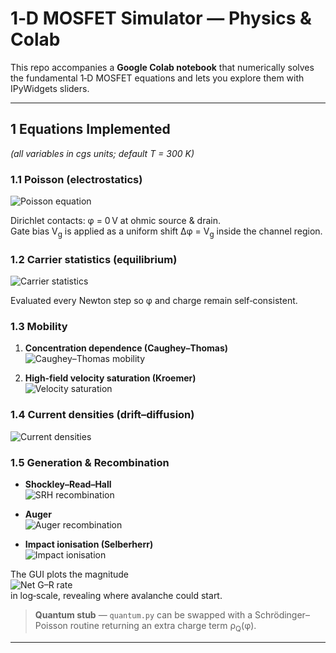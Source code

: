 # 1‑D MOSFET Simulator — Physics & Colab

This repo accompanies a **Google Colab notebook** that numerically solves the fundamental 1‑D MOSFET equations and lets you explore them with IPyWidgets sliders.

---

## 1 Equations Implemented 

*(all variables in cgs units; default T = 300 K)*

### 1.1 Poisson (electrostatics)

<img src="https://latex.codecogs.com/png.latex?\frac{d}{dx}\Bigl(\varepsilon\,\frac{d\varphi}{dx}\Bigr)%20=%20-q\,(p-n+N_D%5E%2B%20-%20N_A%5E%2D)" alt="Poisson equation" />

Dirichlet contacts: φ = 0 V at ohmic source & drain.  
Gate bias V<sub>g</sub> is applied as a uniform shift Δφ = V<sub>g</sub> inside the channel region.

### 1.2 Carrier statistics (equilibrium)

<img src="https://latex.codecogs.com/png.latex?n%20=%20n_i%20e%5E%7B\frac{q\varphi}{kT}\7D,%20\quad%20p%20=%20n_i%20e%5E%7B-\frac{q\varphi}{kT}\7D" alt="Carrier statistics" />

Evaluated every Newton step so φ and charge remain self‑consistent.

### 1.3 Mobility

1. **Concentration dependence (Caughey–Thomas)**  
   <img src="https://latex.codecogs.com/png.latex?\mu_{\text{lat}}(N)%20=%20\mu_{\min}%20+%20\frac{\mu_{\max}-\mu_{\min}}{1+\left(\frac{N}{N_{\text{ref}}}\right)^\alpha}" alt="Caughey–Thomas mobility" />

2. **High‑field velocity saturation (Kroemer)**  
   <img src="https://latex.codecogs.com/png.latex?\mu(E)%20=%20\frac{\mu_{\text{lat}}}{1+\mu_{\text{lat}}|E|/v_{\text{sat}}},\quad%20E=-\frac{d\varphi}{dx}" alt="Velocity saturation" />

### 1.4 Current densities (drift–diffusion)

<img src="https://latex.codecogs.com/png.latex?J_n%20=%20q\mu_n\,n\,E%20-%20qD_n\,\frac{dn}{dx},\quad%20J_p%20=%20q\mu_p\,p\,E%20+%20qD_p\,\frac{dp}{dx}" alt="Current densities" />

### 1.5 Generation & Recombination

* **Shockley–Read–Hall**  
  <img src="https://latex.codecogs.com/png.latex?R_{\text{SRH}}%20=%20\frac{n\,p-n_i^2}{\tau_p(n+n_i)\;+\;\tau_n(p+n_i)}" alt="SRH recombination" />

* **Auger**  
  <img src="https://latex.codecogs.com/png.latex?R_{\text{Auger}}%20=%20\bigl(C_n\,n%20+%20C_p\,p\bigr)\,(n\,p-n_i^2)" alt="Auger recombination" />

* **Impact ionisation (Selberherr)**  
  <img src="https://latex.codecogs.com/png.latex?\alpha(E)%20=%20\alpha_0\,\exp\Bigl[-\bigl(E_{\text{crit}}/E\bigr)^\beta\Bigr],\quad%20G_{\text{II}}%20=%20\alpha(E)\,\frac{|J_n|+|J_p|}{q}" alt="Impact ionisation" />

The GUI plots the magnitude  
<img src="https://latex.codecogs.com/png.latex?|G_{\text{II}}-R_{\text{SRH}}-R_{\text{Auger}}|\;(\mathrm{cm}^{-3}\,\mathrm{s}^{-1})" alt="Net G–R rate" />  
in log‑scale, revealing where avalanche could start.

> **Quantum stub** — `quantum.py` can be swapped with a Schrödinger–Poisson routine returning an extra charge term ρ<sub>Q</sub>(φ).

---
